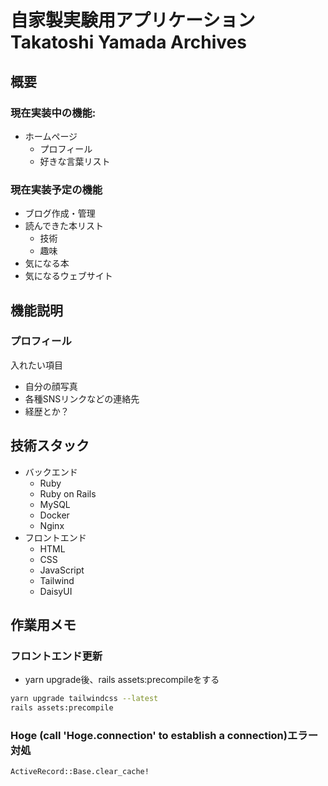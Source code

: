 # 自家製実験用アプリケーション Takatoshi Yamada Archives

## 概要

### 現在実装中の機能:

- ホームページ
  - プロフィール
  - 好きな言葉リスト

### 現在実装予定の機能

- ブログ作成・管理
- 読んできた本リスト
  - 技術
  - 趣味
- 気になる本
- 気になるウェブサイト

## 機能説明

### プロフィール

入れたい項目
- 自分の顔写真
- 各種SNSリンクなどの連絡先
- 経歴とか？

### 

## 技術スタック

- バックエンド
  - Ruby
  - Ruby on Rails
  - MySQL
  - Docker
  - Nginx
- フロントエンド
  - HTML
  - CSS
  - JavaScript
  - Tailwind
  - DaisyUI

## 作業用メモ

### フロントエンド更新

- yarn upgrade後、rails assets:precompileをする

```bash
yarn upgrade tailwindcss --latest
rails assets:precompile
```

### Hoge (call 'Hoge.connection' to establish a connection)エラー対処

```pry
ActiveRecord::Base.clear_cache!
```